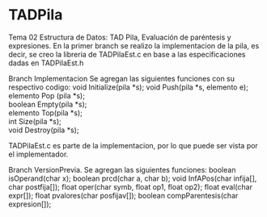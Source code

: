 # TADPila
Tema 02 Estructura de Datos: TAD Pila, Evaluación de paréntesis y expresiones.
En la primer branch se realizo la implementacion de la pila, es decir,
se creo la libreria de TADPilaEst.c en base a las especificaciones dadas
en TADPilaEst.h

Branch Implementacion
Se agregan las siguientes funciones con su respectivo codigo:
void Initialize(pila *s);
void Push(pila *s, elemento e);		
elemento Pop (pila *s);				
boolean Empty(pila *s);				
elemento Top(pila *s);				
int Size(pila *s);					
void Destroy(pila *s);

TADPilaEst.c es parte de la implementacion, por lo que puede ser
vista por el implementador.

Branch VersionPrevia.
Se agregan las siguientes funciones:
boolean isOperand(char x);
boolean prcd(char a, char b);
void InfAPos(char infija[], char postfija[]);
float oper(char symb, float op1, float op2);
float eval(char expr[]);
float pvalores(char posfijav[]);
boolean compParentesis(char expresion[]);


